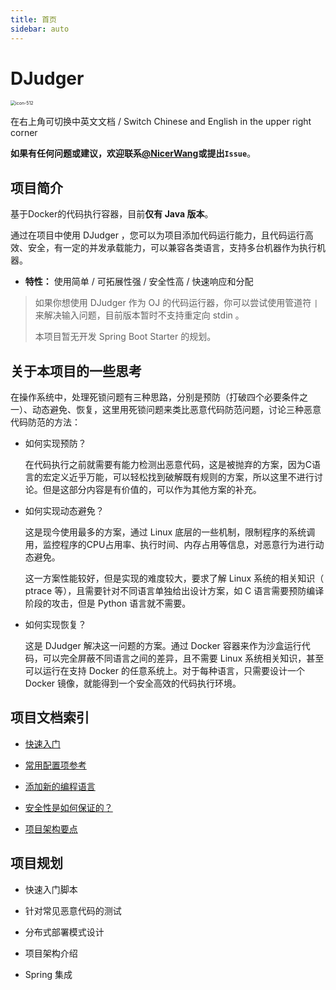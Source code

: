 ```yaml
---
title: 首页
sidebar: auto
---
```


# DJudger

<img src="https://pictures-nicerwang-1256891306.cos.ap-beijing.myqcloud.com//imgicon-512.png" alt="icon-512" style="zoom:50%;" />

在右上角可切换中英文文档 / Switch Chinese and English in the upper right corner

**如果有任何问题或建议，欢迎联系[@NicerWang](https://github.com/NicerWang)或提出`Issue`**。

## 项目简介

基于Docker的代码执行容器，目前**仅有 Java 版本**。

通过在项目中使用 DJudger ，您可以为项目添加代码运行能力，且代码运行高效、安全，有一定的并发承载能力，可以兼容各类语言，支持多台机器作为执行机器。

* **特性：** 使用简单 / 可拓展性强 / 安全性高 / 快速响应和分配

> 如果你想使用 DJudger 作为 OJ 的代码运行器，你可以尝试使用管道符 `|` 来解决输入问题，目前版本暂时不支持重定向 stdin 。
>
> 本项目暂无开发 Spring Boot Starter 的规划。

## 关于本项目的一些思考

在操作系统中，处理死锁问题有三种思路，分别是预防（打破四个必要条件之一）、动态避免、恢复，这里用死锁问题来类比恶意代码防范问题，讨论三种恶意代码防范的方法：

* 如何实现预防？

  在代码执行之前就需要有能力检测出恶意代码，这是被抛弃的方案，因为C语言的宏定义近乎万能，可以轻松找到破解既有规则的方案，所以这里不进行讨论。但是这部分内容是有价值的，可以作为其他方案的补充。

* 如何实现动态避免？

  这是现今使用最多的方案，通过 Linux 底层的一些机制，限制程序的系统调用，监控程序的CPU占用率、执行时间、内存占用等信息，对恶意行为进行动态避免。

  这一方案性能较好，但是实现的难度较大，要求了解 Linux 系统的相关知识（ ptrace 等），且需要针对不同语言单独给出设计方案，如 C 语言需要预防编译阶段的攻击，但是 Python 语言就不需要。

* 如何实现恢复？

  这是 DJudger 解决这一问题的方案。通过 Docker 容器来作为沙盒运行代码，可以完全屏蔽不同语言之间的差异，且不需要 Linux 系统相关知识，甚至可以运行在支持 Docker 的任意系统上。对于每种语言，只需要设计一个 Docker 镜像，就能得到一个安全高效的代码执行环境。

## 项目文档索引

* [快速入门](quick-start.md)

* [常用配置项参考](api-reference.md)

* [添加新的编程语言](add-new-language.md)

* [安全性是如何保证的？](how-to-be-safe.md)

* [项目架构要点](project-structure.md)

## 项目规划

* 快速入门脚本

* 针对常见恶意代码的测试

* 分布式部署模式设计

* 项目架构介绍

* Spring 集成
